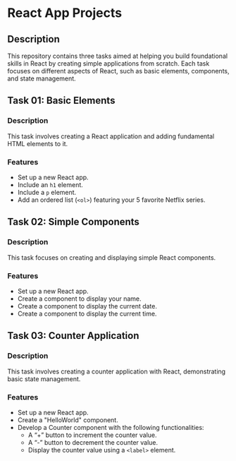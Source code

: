 # React App Projects

## Description

This repository contains three tasks aimed at helping you build foundational skills in React by creating simple applications from scratch. Each task focuses on different aspects of React, such as basic elements, components, and state management.

## Task 01: Basic Elements

### Description
This task involves creating a React application and adding fundamental HTML elements to it.

### Features
- Set up a new React app.
- Include an `h1` element.
- Include a `p` element.
- Add an ordered list (`<ol>`) featuring your 5 favorite Netflix series.

## Task 02: Simple Components

### Description
This task focuses on creating and displaying simple React components.

### Features
- Set up a new React app.
- Create a component to display your name.
- Create a component to display the current date.
- Create a component to display the current time.

## Task 03: Counter Application

### Description
This task involves creating a counter application with React, demonstrating basic state management.

### Features
- Set up a new React app.
- Create a "HelloWorld" component.
- Develop a Counter component with the following functionalities:
  - A “+” button to increment the counter value.
  - A “-” button to decrement the counter value.
  - Display the counter value using a `<label>` element.
